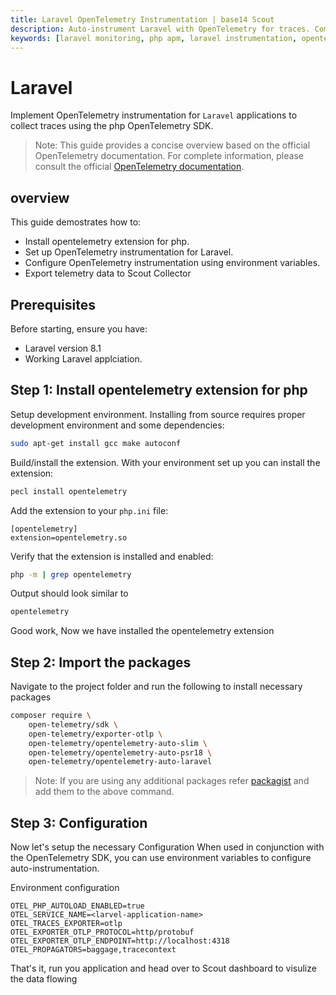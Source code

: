 ```yaml
---
title: Laravel OpenTelemetry Instrumentation | base14 Scout
description: Auto-instrument Laravel with OpenTelemetry for traces. Complete PHP APM setup with distributed tracing and HTTP monitoring.
keywords: [laravel monitoring, php apm, laravel instrumentation, opentelemetry laravel, php monitoring]
---
```


# Laravel

Implement OpenTelemetry instrumentation for `Laravel` applications
to collect traces using the php OpenTelemetry SDK.

> Note: This guide provides a concise overview based on the official
OpenTelemetry documentation. For complete information, please consult the official
[OpenTelemetry documentation](https://opentelemetry.io/docs/zero-code/php/).

## overview

This guide demostrates how to:

- Install opentelemetry extension for php.
- Set up OpenTelemetry instrumentation for Laravel.
- Configure OpenTelemetry instrumentation using environment variables.
- Export telemetry data to Scout Collector

## Prerequisites

Before starting, ensure you have:

- Laravel version 8.1
- Working Laravel applciation.

## Step 1: Install opentelemetry extension for php

Setup development environment. Installing from source requires proper
development environment and some dependencies:

```bash
sudo apt-get install gcc make autoconf
```

Build/install the extension. With your environment set up you can install the extension:

```bash
pecl install opentelemetry
```

Add the extension to your `php.ini` file:

```text
[opentelemetry]
extension=opentelemetry.so
```

Verify that the extension is installed and enabled:

```bash
php -m | grep opentelemetry
```

Output should look similar to

```bash
opentelemetry
```

Good work, Now we have installed the opentelemetry extension

## Step 2: Import the packages

Navigate to the project folder and run the following to install necessary packages

```bash
composer require \
    open-telemetry/sdk \
    open-telemetry/exporter-otlp \
    open-telemetry/opentelemetry-auto-slim \
    open-telemetry/opentelemetry-auto-psr18 \
    open-telemetry/opentelemetry-auto-laravel
```

> Note: If you are using any additional packages
refer [packagist](https://packagist.org/search/?query=open-telemetry)
and add them to the above command.

## Step 3: Configuration

Now let's setup the necessary Configuration
When used in conjunction with the OpenTelemetry SDK, you
can use environment variables to configure auto-instrumentation.

Environment configuration

```text
OTEL_PHP_AUTOLOAD_ENABLED=true
OTEL_SERVICE_NAME=<larvel-application-name>
OTEL_TRACES_EXPORTER=otlp
OTEL_EXPORTER_OTLP_PROTOCOL=http/protobuf
OTEL_EXPORTER_OTLP_ENDPOINT=http://localhost:4318
OTEL_PROPAGATORS=baggage,tracecontext
```

That's it, run you application and head over to Scout dashboard
to visulize the data flowing

